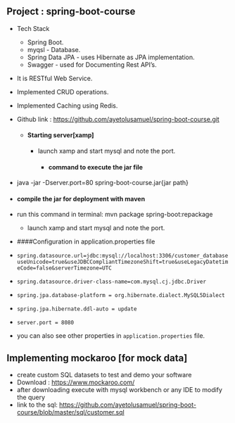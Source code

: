 Project : spring-boot-course
-----------------------------------------------
- Tech Stack
  - Spring Boot.
  - myqsl -  Database.
  - Spring Data JPA - uses Hibernate as JPA implementation.
  - Swagger - used for Documenting Rest API’s.
- It is RESTful Web Service.
- Implemented CRUD operations.
- Implemented Caching using Redis.
- Github link : https://github.com/ayetolusamuel/spring-boot-course.git


    
  - #### Starting server[xamp]
    - launch xamp and start mysql and note the port.
            
            
       - #### command to execute the jar file
- java -jar -Dserver.port=80 spring-boot-course.jar{jar path}
        
- #### compile the jar for deployment with maven
- run this command in terminal: mvn package spring-boot:repackage
        
        
        
    - launch xamp and start mysql and note the port.
        
- ####Configuration in application.properties file
  
- `spring.datasource.url=jdbc:mysql://localhost:3306/customer_database useUnicode=true&useJDBCCompliantTimezoneShift=true&useLegacyDatetimeCode=false&serverTimezone=UTC`
- `spring.datasource.driver-class-name=com.mysql.cj.jdbc.Driver`
- `spring.jpa.database-platform = org.hibernate.dialect.MySQL5Dialect`
- `spring.jpa.hibernate.ddl-auto = update`
-  `server.port = 8080`
    
- you can also see other properties in `application.properties` file.
        
Implementing mockaroo [for mock data]
--------------------------------------------------
- create custom SQL datasets to test and demo your software
- Download : https://www.mockaroo.com/
- after downloading execute with mysql workbench or any IDE to modify the query
- link to the sql: https://github.com/ayetolusamuel/spring-boot-course/blob/master/sql/customer.sql
 
 
  
